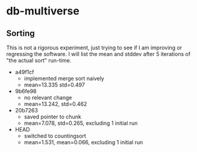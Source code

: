 # db-multiverse

## Sorting

This is not a rigorous experiment, just trying to see if I am improving or regressing the software. I will list the mean and stddev after 5 iterations of "the actual sort" run-time.

- a49f1cf
  - implemented merge sort naively
  - mean=13.335 std=0.497
- 9b6fe98
  - no relevant change
  - mean=13.242, std=0.462
- 20b7263
  - saved pointer to chunk
  - mean=7.078, std=0.265, excluding 1 initial run
- HEAD
  - switched to countingsort
  - mean=1.531, mean=0.066, excluding 1 initial run
